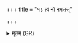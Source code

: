 +++
title = "१८ त्वं नो नभसस्"

+++
<details><summary>मूलम् (GR)</summary>

त्वं नो नभसस् पतिर्  
ऊर्जं गृहेषु धारय ।  
आ पुष्टम् एत्व् आ वसु ॥
</details>
